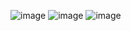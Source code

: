 ![image](https://user-images.githubusercontent.com/29729545/153702726-8c021c92-5402-490f-8036-5ba008edf4d5.png)
![image](https://user-images.githubusercontent.com/29729545/153895280-4847fdc6-da8a-4e25-a3ca-1fda1637fb9a.png)
![image](https://user-images.githubusercontent.com/29729545/153895635-377566d8-82a7-418b-a3ac-0b25739c6e3b.png)
